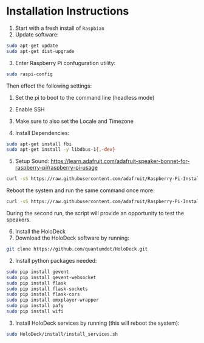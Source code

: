 # Installation Instructions

1. Start with a fresh install of `Raspbian`
2. Update software:

```bash
sudo apt-get update
sudo apt-get dist-upgrade
```

3. Enter Raspberry Pi confuguration utility:

```bash
sudo raspi-config
```
Then effect the following settings:
  1. Set the pi to boot to the command line (headless mode)
  2. Enable SSH
  3. Make sure to also set the Locale and Timezone
  
4. Install Dependencies:
```bash
sudo apt-get install fbi
sudo apt-get install -y libdbus-1{,-dev}
```

5. Setup Sound:
https://learn.adafruit.com/adafruit-speaker-bonnet-for-raspberry-pi/raspberry-pi-usage
```bash
curl -sS https://raw.githubusercontent.com/adafruit/Raspberry-Pi-Installer-Scripts/master/i2samp.sh | bash
```
Reboot the system and run the same command once more:
```bash
curl -sS https://raw.githubusercontent.com/adafruit/Raspberry-Pi-Installer-Scripts/master/i2samp.sh | bash
```
During the second run, the script will provide an opportunity to test the speakers.


6. Install the HoloDeck
  1. Download the HoloDeck software by running:
```bash
git clone https://github.com/quantumdot/HoloDeck.git
```
  2. Install python packages needed:
```bash
sudo pip install gevent
sudo pip install gevent-websocket
sudo pip install flask
sudo pip install flask-sockets
sudo pip install flask-cors
sudo pip install omxplayer-wrapper
sudo pip install pafy
sudo pip install wifi
```
  3. Install HoloDeck services by running (this will reboot the system):
```bash
sudo HoloDeck/install/install_services.sh
```









